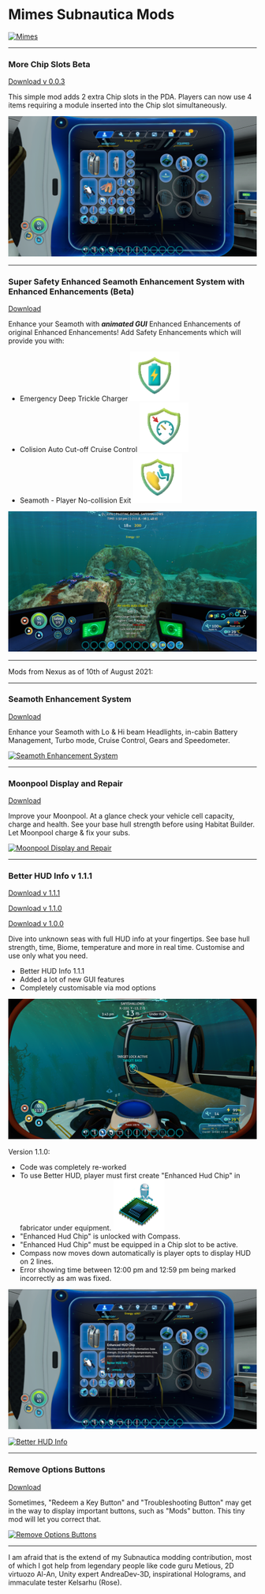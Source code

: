 
# Mimes Subnautica Mods
[![Mimes](https://forums.nexusmods.com/uploads/profile/photo-thumb-437899.jpg?r_=1608813554 "Mimes")](https://forums.nexusmods.com/uploads/profile/photo-thumb-437899.jpg?r_=1608813554 "Mimes")


------------

### More Chip Slots Beta

[Download v 0.0.3](https://github.com/Mimes-Pes/MimesSubnauticaMods/blob/main/MoreChipSlots-0.0.3.zip "Download")

This simple mod adds 2 extra Chip slots in the PDA. Players can now use 4 items requiring a module inserted into the Chip slot simultaneously.

[![MoreChipSlots-Beta](https://github.com/Mimes-Pes/MimesSubnauticaMods/blob/main/MoreChipSlots-Beta.png?raw=true "MoreChipSlots-Beta")](https://github.com/Mimes-Pes/MimesSubnauticaMods/blob/main/MoreChipSlots-Beta.png?raw=true "MoreChipSlots-Beta")

------------
### Super Safety Enhanced Seamoth Enhancement System with Enhanced Enhancements (Beta)
[Download](https://github.com/Mimes-Pes/MimesSubnauticaMods/blob/main/SeamothEnhancementSystem-0.9.3.zip "Download")

Enhance your Seamoth with ***animated GUI*** Enhanced Enhancements of original Enhanced Enhancements! Add Safety Enhancements which will provide you with:
- Emergency Deep Trickle Charger [![Deep Trickle Charger](https://github.com/Mimes-Pes/MimesSubnauticaMods/blob/main/safety_charger_on_100x100.png?raw=true "Deep Trickle Charger")](https://github.com/Mimes-Pes/MimesSubnauticaMods/blob/main/safety_charger_on_100x100.png?raw=true "Deep Trickle Charger")
- Colision Auto Cut-off Cruise Control [![Auto Cut-off Cruise Control](https://github.com/Mimes-Pes/MimesSubnauticaMods/blob/main/safety_cruise_yes_100x100.png?raw=true "Auto Cut-off Cruise Control")](https://github.com/Mimes-Pes/MimesSubnauticaMods/blob/main/safety_cruise_yes_100x100.png?raw=true "Auto Cut-off Cruise Control")
- Seamoth - Player No-collision Exit [![No-collision Exit ](https://github.com/Mimes-Pes/MimesSubnauticaMods/blob/main/safety_eject_yes_100x100.png?raw=true "No-collision Exit ")](https://github.com/Mimes-Pes/MimesSubnauticaMods/blob/main/safety_eject_yes_100x100.png?raw=true "No-collision Exit ")

[![Super Safety Enhanced Seamoth Enhancement System with Enhanced Enhancements Beta](https://github.com/Mimes-Pes/MimesSubnauticaMods/blob/main/SafetySeamothEnhancementSystem.png?raw=true "Super Safety Enhanced Seamoth Enhancement System with Enhanced Enhancements Beta")](https://github.com/Mimes-Pes/MimesSubnauticaMods/blob/main/SafetySeamothEnhancementSystem.png?raw=true "Super Safety Enhanced Seamoth Enhancement System with Enhanced Enhancements Beta")


------------

Mods from Nexus as of 10th of August 2021:

------------


### Seamoth Enhancement System
[Download](https://github.com/Mimes-Pes/MimesSubnauticaMods/blob/main/SeamothEnhancementSystem.zip "Download")

Enhance your Seamoth with Lo & Hi beam Headlights, in-cabin Battery Management, Turbo mode, Cruise Control, Gears and Speedometer.

[![Seamoth Enhancement System](https://staticdelivery.nexusmods.com/mods/1155/images/717/717-1617966280-1962023812.png "Seamoth Enhancement System")](https://staticdelivery.nexusmods.com/mods/1155/images/717/717-1617966280-1962023812.png "Seamoth Enhancement System")

------------


### Moonpool Display and Repair
[Download](https://github.com/Mimes-Pes/MimesSubnauticaMods/blob/main/MoonpoolDisplayRepair.zip "Download")

Improve your Moonpool. At a glance check your vehicle cell capacity, charge and health. See your base hull strength before using Habitat Builder. Let Moonpool charge & fix your subs.

[![Moonpool Display and Repair](https://staticdelivery.nexusmods.com/mods/1155/images/628/628-1609163475-1928385286.png "Moonpool Display and Repair")](https://staticdelivery.nexusmods.com/mods/1155/images/628/628-1609163475-1928385286.png "Moonpool Display and Repair")

------------

### Better HUD Info v 1.1.1
[Download v 1.1.1](https://github.com/Mimes-Pes/MimesSubnauticaMods/blob/main/BetterHUDInfo-1.1.1.zip "Download v 1.1.1")

[Download v 1.1.0](https://github.com/Mimes-Pes/MimesSubnauticaMods/blob/main/BetterHUDInfo-1.1.0.zip "Download v 1.1.0")

[Download v 1.0.0](https://github.com/Mimes-Pes/MimesSubnauticaMods/blob/main/BetterHUDInfo.zip "Download")

Dive into unknown seas with full HUD info at your fingertips. See base hull strength, time, Biome, temperature and more in real time. Customise and use only what you need.

- Better HUD Info 1.1.1
- Added a lot of new GUI features
- Completely customisable via mod options

[![Better HUD Info 1.1.1 ](https://github.com/Mimes-Pes/MimesSubnauticaMods/blob/main/BetterHUDInfo-1.1.1.png?raw=true "Better HUD Info 1.1.1 ")](https://github.com/Mimes-Pes/MimesSubnauticaMods/blob/main/BetterHUDInfo-1.1.1.png?raw=true "Better HUD Info 1.1.1 ")

Version 1.1.0:
- Code was completely re-worked
- To use Better HUD, player must first create "Enhanced Hud Chip" in fabricator under equipment. [![Enhanced HUD Chip](https://github.com/Mimes-Pes/MimesSubnauticaMods/blob/main/EnhancedHUDChip.png?raw=true "Enhanced HUD Chip")](https://github.com/Mimes-Pes/MimesSubnauticaMods/blob/main/EnhancedHUDChip.png?raw=true "Enhanced HUD Chip")
- "Enhanced Hud Chip" is unlocked with Compass.
- "Enhanced Hud Chip" must be equipped in a Chip slot to be active.
- Compass now moves down automatically is player opts to display HUD on 2 lines.
- Error showing time between 12:00 pm and 12:59 pm being marked incorrectly as am was fixed.

[![BetterHUDInfo Chip](https://github.com/Mimes-Pes/MimesSubnauticaMods/blob/main/BetterHUDInfo-Chip.png?raw=true "BetterHUDInfo Chip")](https://github.com/Mimes-Pes/MimesSubnauticaMods/blob/main/BetterHUDInfo-Chip.png?raw=true "BetterHUDInfo Chip")

[![Better HUD Info](https://staticdelivery.nexusmods.com/mods/1155/images/631/631-1609401786-1521386950.png "Better HUD Info")](https://staticdelivery.nexusmods.com/mods/1155/images/631/631-1609401786-1521386950.png "Better HUD Info")

------------

### Remove Options Buttons
[Download](https://github.com/Mimes-Pes/MimesSubnauticaMods/blob/main/RemoveOptionsButtons.zip "Download")

Sometimes, "Redeem a Key Button" and "Troubleshooting Button" may get in the way to display important buttons, such as "Mods" button. This tiny mod will let you correct that.

[![Remove Options Buttons](https://staticdelivery.nexusmods.com/mods/1155/images/614/614-1608184216-1128578163.png "Remove Options Buttons")](https://staticdelivery.nexusmods.com/mods/1155/images/614/614-1608184216-1128578163.png "Remove Options Buttons")

------------

I am afraid that is the extend of my Subnautica modding contribution, most of which I got help from legendary people like code guru Metious, 2D virtuozo Al-An, Unity expert AndreaDev-3D, inspirational Holograms, and immaculate tester Kelsarhu (Rose).
